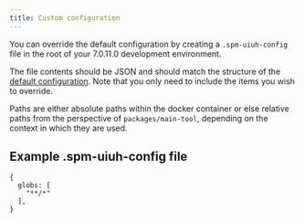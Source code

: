 ```yaml
---
title: Custom configuration
---
```


You can override the default configuration by creating a `.spm-uiuh-config` file in the root of your 7.0.11.0 development environment.

The file contents should be JSON and should match the structure of the [default configuration](https://github.com/IBM/spm-ui-upgrade-helper/blob/main/packages/shared-utils/src/config.js). Note that you only need to include the items you wish to override.

Paths are either absolute paths within the docker container or else relative paths from the perspective of `packages/main-tool`, depending on the context in which they are used.

## Example .spm-uiuh-config file

    {
      globs: [
        "**/*"
      ],
    }
